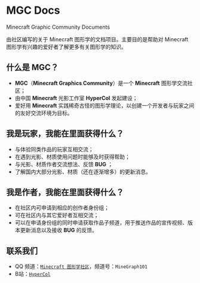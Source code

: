 # MGC Docs

Minecraft Graphic Community Documents

由社区编写的关于 Minecraft 图形学的文档项目。主要目的是帮助对 Minecraft 图形学有兴趣的爱好者了解更多有关图形学的知识。

## 什么是 MGC？

- **MGC**（**Minecraft Graphics Community**）是一个 **Minecraft** 图形学交流社区；
- 由中国 **Minecraft** 光影工作室 **HyperCol** 发起建设；
- 爱好用 **Minecraft** 实践稀奇古怪的图形学理论，以创建一个开发者与玩家之间的友好交流环境为目标。

## 我是玩家，我能在里面获得什么？

- 与体验同类作品的玩家互相交流；
- 在遇到光影、材质使用问题时能够及时获得帮助；
- 与光影、材质作者交流想法、反馈 **BUG** ；
- 了解国内大部分光影、材质（还在逐渐增多）的更新消息。

## 我是作者，我能在里面获得什么？

- 在社区内可申请到相应的创作者身份组；
- 可在社区内与其它爱好者互相交流；
- 可以在申请身份组的同时申请获取作品子频道，用于推送作品的宣传视频、版本更新消息以及接收 **BUG** 的反馈。

## 联系我们

- QQ 频道：[`Minecraft 图形学社区`](https://pd.qq.com/s/lem9db)，频道号：`MineGraph101`
- B站：[`HyperCol`](https://space.bilibili.com/480528388)
